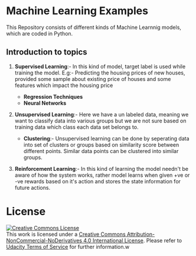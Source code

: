 # Machine Learning Examples
This Repository consists of different kinds of Machine Learnnig models, which are coded in Python.
## Introduction to topics
1. **Supervised Learning**:- In this kind of model, target label is used while training the model. E.g:- Predicting the housing prices of new houses, provided some sample about existing price of houses and some features which impact the housing price
    * **Regression Techniques**
    * **Neural Networks**
2. **Unsupervised Learning**:- Here we have a un labeled data, meaning we want to classify data into various groups but we are not sure based on training data which class each data set belongs to.
    * **Clustering**:- Unsupervised learning can be done by seperating data into set of clusters or groups based on similarity score between different points. Similar data points can be clustered into similar groups.

4. **Reinforcement Learning**:- In this kind of learning the model needn't be aware of how the system works, rather model learns when given +ve or -ve rewards based on it's action and stores the state information for future actions.

# License
<a rel="license" href="http://creativecommons.org/licenses/by-nc-nd/4.0/"><img alt="Creative Commons License" style="border-width:0" src="https://i.creativecommons.org/l/by-nc-nd/4.0/88x31.png" /></a><br />This work is licensed under a <a rel="license" href="http://creativecommons.org/licenses/by-nc-nd/4.0/">Creative Commons Attribution-NonCommercial-NoDerivatives 4.0 International License</a>. Please refer to [Udacity Terms of Service](https://www.udacity.com/legal) for further information.w
